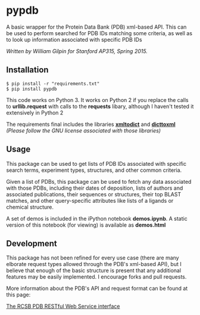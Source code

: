 # pypdb

A basic wrapper for the Protein Data Bank (PDB) xml-based API. This can be used to perform searched for PDB IDs matching some criteria, as well as to look up information associated with specific PDB IDs

*Written by William Gilpin for Stanford AP315, Spring 2015.*


## Installation

	$ pip install -r "requirements.txt"
	$ pip install pypdb

This code works on Python 3. It works on Python 2 if you replace the calls to **urllib.request** with calls to the **requests** libary, although I haven't tested it extensively in Python 2

The requirements final includes the libraries [**xmltodict**](https://github.com/martinblech/xmltodict) and [**dicttoxml**](https://github.com/quandyfactory/dicttoxml) *(Please follow the GNU license associated with those libraries)*


## Usage

This package can be used to get lists of PDB IDs associated with specific search terms, experiment types, structures, and other common criteria.

Given a list of PDBs, this package can be used to fetch any data associated with those PDBs, including their dates of deposition, lists of authors and associated publications, their sequences or structures, their top BLAST matches, and other query-specific attributes like lists of a ligands or chemical structure.

A set of demos is included in the iPython notebook **demos.ipynb**. A static version of this notebook (for viewing) is available as **demos.html**

## Development

This package has not been refined for every use case (there are many elborate request types allowed through the PDB's xml-based API), but I believe that enough of the basic structure is present that any additional features may be easily implemented. I encourage forks and pull requests.

More information about the PDB's API and request format can be found at this page:

[The RCSB PDB RESTful Web Service interface](http://www.rcsb.org/pdb/software/rest.do)


